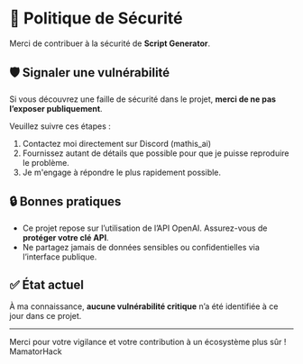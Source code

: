 # 🔐 Politique de Sécurité

Merci de contribuer à la sécurité de **Script Generator**.

## 🛡️ Signaler une vulnérabilité

Si vous découvrez une faille de sécurité dans le projet, **merci de ne pas l’exposer publiquement**.

Veuillez suivre ces étapes :

1. Contactez moi directement sur Discord (mathis_ai)
2. Fournissez autant de détails que possible pour que je puisse reproduire le problème.
3. Je m'engage à répondre le plus rapidement possible.

## 🔒 Bonnes pratiques

- Ce projet repose sur l’utilisation de l’API OpenAI. Assurez-vous de **protéger votre clé API**.
- Ne partagez jamais de données sensibles ou confidentielles via l’interface publique.

## ✅ État actuel

À ma connaissance, **aucune vulnérabilité critique** n’a été identifiée à ce jour dans ce projet.

---

Merci pour votre vigilance et votre contribution à un écosystème plus sûr !
MamatorHack
